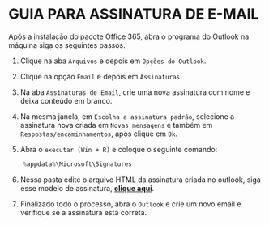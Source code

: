 # GUIA PARA ASSINATURA DE E-MAIL

Após a instalação do pacote Office 365, abra o programa do Outlook na máquina siga os seguintes passos.

1. Clique na aba `Arquivos` e depois em `Opções do Outlook`.

2. Clique na opção `Email` e depois em `Assinaturas`.

3. Na aba `Assinaturas de Email`, crie uma nova assinatura com nome e deixa conteúdo em branco.

4. Na mesma janela, em `Escolha a assinatura padrão`, selecione a assinatura nova criada em `Novas mensagens` e também em `Respostas/encaminhamentos`, após clique em `Ok`.

5. Abra o `executar (Win + R)` e coloque o seguinte comando:

```powershell
    %appdata%\Microsoft\Signatures
```

6. Nessa pasta edite o arquivo HTML da assinatura criada no outlook, siga esse modelo de assinatura, **[clique aqui](./assinatura.html)**.

7. Finalizado todo o processo, abra o `Outlook` e crie um novo email e verifique se a assinatura está correta.
